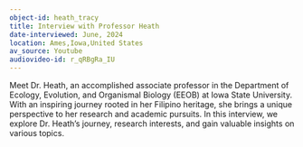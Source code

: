 ```yaml
---
object-id: heath_tracy
title: Interview with Professor Heath
date-interviewed: June, 2024
location: Ames,Iowa,United States
av_source: Youtube
audiovideo-id: r_qRBgRa_IU
---
```

Meet Dr. Heath, an accomplished associate professor in the Department of Ecology, Evolution, and Organismal Biology (EEOB) at Iowa State University. With an inspiring journey rooted in her Filipino heritage, she brings a unique perspective to her research and academic pursuits. In this interview, we explore Dr. Heath’s journey, research interests, and gain valuable insights on various topics. 
